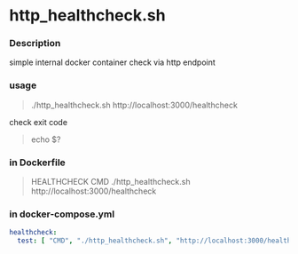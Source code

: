 # http_healthcheck.sh

### Description

simple internal docker container check via http endpoint

### usage

> ./http_healthcheck.sh http://localhost:3000/healthcheck

check exit code

> echo $?

### in Dockerfile

> HEALTHCHECK CMD ./http_healthcheck.sh http://localhost:3000/healthcheck

### in docker-compose.yml

`````yml
healthcheck:
  test: [ "CMD", "./http_healthcheck.sh", "http://localhost:3000/healthcheck" ]

`````
